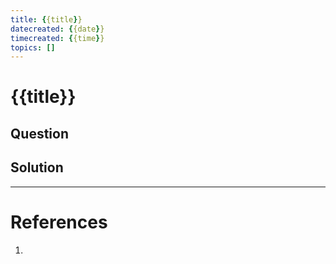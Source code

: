 ```yaml
---
title: {{title}}
datecreated: {{date}}
timecreated: {{time}}
topics: []
---
```

# {{title}}
## Question

## Solution

---
# References
1. 